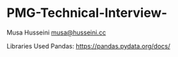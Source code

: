 # PMG-Technical-Interview-

Musa Husseini
musa@husseini.cc

Libraries Used
Pandas: https://pandas.pydata.org/docs/
